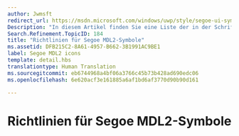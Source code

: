 ```yaml
---
author: Jwmsft
redirect_url: https://msdn.microsoft.com/windows/uwp/style/segoe-ui-symbol-font
Description: "In diesem Artikel finden Sie eine Liste der in der Schriftart „Segoe MDL2 Assets“ enthaltenen Glyphen und Hinweise zu deren Verwendung."
Search.Refinement.TopicID: 184
title: "Richtlinien für Segoe MDL2-Symbole"
ms.assetid: DFB215C2-8A61-4957-B662-3B1991AC9BE1
label: Segoe MDL2 icons
template: detail.hbs
translationtype: Human Translation
ms.sourcegitcommit: eb6744968a4bf06a3766c45b73b428ad690edc06
ms.openlocfilehash: 6e620acf3e161885a6af1bd6af3770d90b90d161

---
```


# Richtlinien für Segoe MDL2-Symbole






<!--HONumber=Aug16_HO3-->



